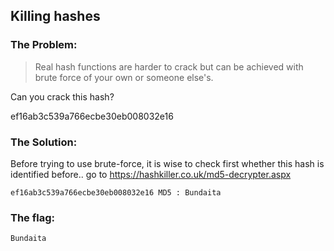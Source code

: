 ## Killing hashes

### The Problem:

  > Real hash functions are harder to crack but can be achieved with brute force of your own or someone else's. 

  Can you crack this hash? 

  ef16ab3c539a766ecbe30eb008032e16

### The Solution:

Before trying to use brute-force, it is wise to check first whether this hash is identified before..
go to https://hashkiller.co.uk/md5-decrypter.aspx

`ef16ab3c539a766ecbe30eb008032e16 MD5 : Bundaita`

### The flag:
`Bundaita`

